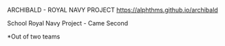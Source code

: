 ARCHIBALD - ROYAL NAVY PROJECT
https://alphthms.github.io/archibald

School Royal Navy Project - Came Second 

*Out of two teams
